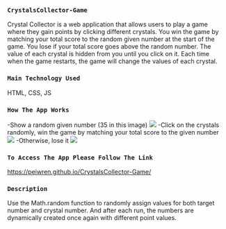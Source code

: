 
### `CrystalsCollector-Game`
Crystal Collector is a web application that allows users to play a game where they gain points by clicking different crystals. You win the game by matching your total score to the random given number at the start of the game. You lose if your total score goes above the random number. The value of each crystal is hidden from you until you click on it. Each time when the game restarts, the game will change the values of each crystal.

### `Main Technology Used`
HTML, CSS, JS

### `How The App Works`
-Show a random given number (35 in this image)
<img src="http://peiwren.com/collector1.jpg">
-Click on the crystals randomly, win the game by matching your total score to the given number
<img src="http://peiwren.com/win.jpg">
-Otherwise, lose it
<img src="http://peiwren.com/lost.jpg">

### `To Access The App Please Follow The Link`
https://peiwren.github.io/CrystalsCollector-Game/

### `Description`
Use the Math.random function to randomly assign values for both target number and crystal number.  And after each run, the numbers are dynamically created once again with different point values.

